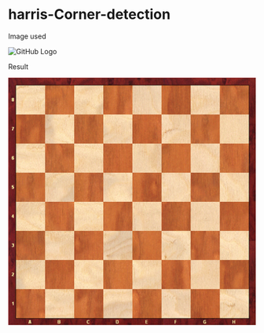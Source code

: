 # harris-Corner-detection

Image used

![GitHub Logo](https://raw.githubusercontent.com/wiki/codeplaysoftware/visioncpp/images/reference.png)

Result

![GitHub Logo](https://github.com/SahilRajpal-hub/images/blob/master/reference.png)


